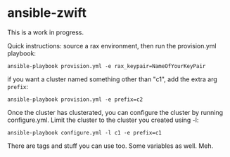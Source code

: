 # ansible-zwift #

This is a work in progress.

Quick instructions: source a rax environment, then run the
provision.yml playbook:

    ansible-playbook provision.yml -e rax_keypair=NameOfYourKeyPair

if you want a cluster named something other than "c1", add the extra
arg `prefix`:

    ansible-playbook provision.yml -e prefix=c2

Once the cluster has clusterated, you can configure the cluster by
running configure.yml. Limit the cluster to the cluster you created
using -l:

    ansible-playbook configure.yml -l c1 -e prefix=c1

There are tags and stuff you can use too.  Some variables as well.  Meh.

